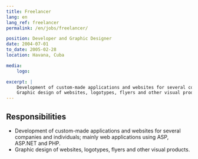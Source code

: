 ```yaml
---
title: Freelancer
lang: en
lang_ref: freelancer
permalink: /en/jobs/freelancer/

position: Developer and Graphic Designer
date: 2004-07-01
to_date: 2005-02-28
location: Havana, Cuba

media:
    logo: 

excerpt: |
    Development of custom-made applications and websites for several companies and individuals; mainly web applications using ASP, ASP.NET and PHP.
    Graphic design of websites, logotypes, flyers and other visual products.
---
```


## Responsibilities

- Development of custom-made applications and websites for several companies and individuals; mainly web applications using ASP, ASP.NET and PHP.
- Graphic design of websites, logotypes, flyers and other visual products.